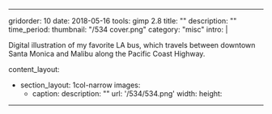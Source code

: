 ---

gridorder: 10
date: 2018-05-16
tools: gimp 2.8
title: ""
description: ""
time_period:
thumbnail: "/534 cover.png"
category: "misc"
intro: |
 
 Digital illustration of my favorite LA bus, which travels between downtown Santa Monica and Malibu along the Pacific Coast Highway.

content_layout:
  - section_layout: 1col-narrow
    images:
      - caption:
        description: ""
        url: '/534/534.png'
        width:
        height:

---
